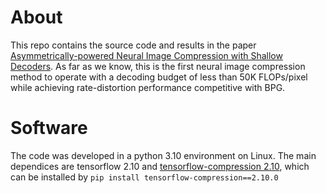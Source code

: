 # About

This repo contains the source code and results in the paper
[Asymmetrically-powered Neural Image Compression with Shallow Decoders](https://arxiv.org/abs/2304.06244).
As far as we know, this is the first neural image compression method to operate with a decoding budget of less than 50K FLOPs/pixel while achieving rate-distortion performance competitive with BPG.



# Software

The code was developed in a python 3.10 environment on Linux.
The main dependices are tensorflow 2.10 and [tensorflow-compression 2.10](https://github.com/tensorflow/compression/releases/tag/v2.10.0), which can be installed by
`pip install tensorflow-compression==2.10.0`




